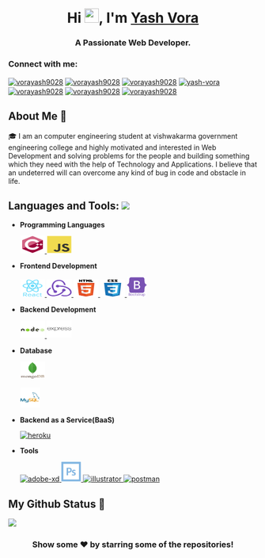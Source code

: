 <h1 align="center">Hi <img src="https://github.com/TheDudeThatCode/TheDudeThatCode/raw/master/Assets/Hi.gif" width="29" height="29" />,
 I'm <a href="https://www.linkedin.com/in/vorayash9028/" target="_blank" >Yash Vora</a></h1>
<h3 align="center">A Passionate Web Developer.</h3>

<h3 align="left">Connect with me:</h3>
<p align="left">
<a href="https://dev.to/vorayash9028" target="blank"><img align="center" src="https://raw.githubusercontent.com/rahuldkjain/github-profile-readme-generator/master/src/images/icons/Social/devto.svg" alt="vorayash9028" height="30" width="40" /></a>
<a href="https://twitter.com/vorayash9028" target="blank"><img align="center" src="https://raw.githubusercontent.com/rahuldkjain/github-profile-readme-generator/master/src/images/icons/Social/twitter.svg" alt="vorayash9028" height="30" width="40" /></a>
<a href="https://linkedin.com/in/vorayash9028" target="blank"><img align="center" src="https://raw.githubusercontent.com/rahuldkjain/github-profile-readme-generator/master/src/images/icons/Social/linked-in-alt.svg" alt="vorayash9028" height="30" width="40" /></a>
<a href="https://stackoverflow.com/users/yash-vora" target="blank"><img align="center" src="https://raw.githubusercontent.com/rahuldkjain/github-profile-readme-generator/master/src/images/icons/Social/stack-overflow.svg" alt="yash-vora" height="30" width="40" /></a>
<a href="https://instagram.com/vorayash9028" target="blank"><img align="center" src="https://raw.githubusercontent.com/rahuldkjain/github-profile-readme-generator/master/src/images/icons/Social/instagram.svg" alt="vorayash9028" height="30" width="40" /></a>
<a href="https://www.codechef.com/users/vorayash9028" target="blank"><img align="center" src="https://cdn.jsdelivr.net/npm/simple-icons@3.1.0/icons/codechef.svg" alt="vorayash9028" height="30" width="40" /></a>
<a href="https://www.leetcode.com/vorayash9028" target="blank"><img align="center" src="https://raw.githubusercontent.com/rahuldkjain/github-profile-readme-generator/master/src/images/icons/Social/leet-code.svg" alt="vorayash9028" height="30" width="40" /></a>
</p>

## About Me 🚀
🎓 I am an computer engineering student at vishwakarma government engineering college and highly motivated and interested in Web Development and solving problems for the people and building something which they need with the help of Technology and Applications. I believe that an undeterred will can overcome any kind of bug in code and obstacle in life.
<br/>

## Languages and Tools: <img src="https://media.giphy.com/media/WUlplcMpOCEmTGBtBW/giphy.gif" width="30" style="max-width: 100%;">
- **Programming Languages**
<ul>
<a target="_blank" rel="noopener noreferrer" href="">
   <img height="35" width="50" src="https://raw.githubusercontent.com/devicons/devicon/master/icons/cplusplus/cplusplus-original.svg" alt="cplusplus"/>
</a>
<a target="_blank" rel="noopener noreferrer" href="">
   <img height="35" width="50" src="https://raw.githubusercontent.com/devicons/devicon/master/icons/javascript/javascript-original.svg" alt="javascript"/>
</a>
</ul>

- **Frontend Development**
<ul>
<a target="_blank" rel="noopener noreferrer" href="">
   <img height="35" width="50" src="https://raw.githubusercontent.com/devicons/devicon/master/icons/react/react-original-wordmark.svg" alt="react"/>
</a>
<a target="_blank" rel="noopener noreferrer" href="">
   <img height="35" width="50" src="https://raw.githubusercontent.com/devicons/devicon/master/icons/redux/redux-original.svg" alt="redux"/>
</a>
<a target="_blank" rel="noopener noreferrer" href="">
   <img height="35" width="50" src="https://raw.githubusercontent.com/devicons/devicon/master/icons/html5/html5-original-wordmark.svg" alt="html"/>
</a>
<a target="_blank" rel="noopener noreferrer" href="">
   <img height="35" width="50" src="https://raw.githubusercontent.com/devicons/devicon/master/icons/css3/css3-original-wordmark.svg" alt="css"/>
</a>
 <a href="https://getbootstrap.com" target="_blank" rel="noreferrer"> <img src="https://raw.githubusercontent.com/devicons/devicon/master/icons/bootstrap/bootstrap-plain-wordmark.svg" alt="bootstrap" width="40" height="40"/> </a>
</ul>


- **Backend Development**
<ul>
<a target="_blank" rel="noopener noreferrer" href="">
   <img height="35" width="50" src="https://raw.githubusercontent.com/devicons/devicon/master/icons/nodejs/nodejs-original-wordmark.svg" alt="nodejs"/>
</a>
<a target="_blank" rel="noopener noreferrer" href="">
   <img height="35" width="50" src="https://raw.githubusercontent.com/devicons/devicon/master/icons/express/express-original-wordmark.svg" alt="expressjs"/>
</a>
  </ul>

- **Database**
<ul>
<a target="_blank" rel="noopener noreferrer" href="">
   <img height="35" width="50" src="https://raw.githubusercontent.com/devicons/devicon/master/icons/mongodb/mongodb-original-wordmark.svg" alt="mongodb"/>
</a>

  <a href="https://www.mysql.com/" target="_blank" rel="noreferrer"> <img src="https://raw.githubusercontent.com/devicons/devicon/master/icons/mysql/mysql-original-wordmark.svg" alt="mysql" width="40" height="40"/> </a>
</ul>

- **Backend as a Service(BaaS)**
<ul>
 <a href="https://heroku.com" target="_blank" rel="noreferrer"> <img src="https://www.vectorlogo.zone/logos/heroku/heroku-icon.svg" alt="heroku" width="40" height="40"/> </a>
</ul>

 - **Tools**
<ul>
<a target="_blank" rel="noopener noreferrer" href="">
   <img height="35" width="50" src="https://cdn.worldvectorlogo.com/logos/adobe-xd.svg" alt="adobe-xd"/>
</a>
   <a href="https://www.photoshop.com/en" target="_blank" rel="noreferrer"> <img src="https://raw.githubusercontent.com/devicons/devicon/master/icons/photoshop/photoshop-line.svg" alt="photoshop" width="40" height="40"/> </a>
   <a href="https://www.adobe.com/in/products/illustrator.html" target="_blank" rel="noreferrer"> <img src="https://www.vectorlogo.zone/logos/adobe_illustrator/adobe_illustrator-icon.svg" alt="illustrator" width="40" height="40"/> </a> 
 <spa> </span>
<a target="_blank" rel="noopener noreferrer" href="">
   <img height="35" width="50" src="https://www.svgrepo.com/show/354202/postman-icon.svg" alt="postman"/>  
</a>
</ul>

## My Github Status 🦸
<a target="_blank" rel="noopener noreferrer" href="#">
   <img src="https://github-readme-stats.vercel.app/api?username=SmitVavliya&show_icons=true&theme=default">
</a>
<div align="center" dir="auto"><h3 dir="auto">Show some ❤️ by starring some of the repositories!</h3></div>
